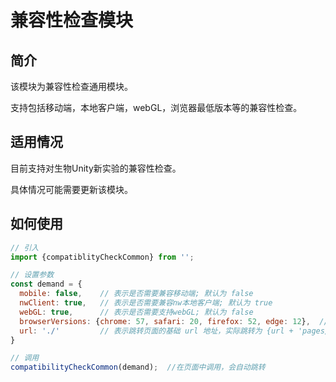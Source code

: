 兼容性检查模块
=================

简介
-----------------
该模块为兼容性检查通用模块。

支持包括移动端，本地客户端，webGL，浏览器最低版本等的兼容性检查。

适用情况
-----------------
目前支持对生物Unity新实验的兼容性检查。

具体情况可能需要更新该模块。

如何使用
-----------------
``` js
// 引入
import {compatiblityCheckCommon} from '';

// 设置参数
const demand = {
  mobile: false,    // 表示是否需要兼容移动端; 默认为 false
  nwClient: true,   // 表示是否需要兼容nw本地客户端; 默认为 true
  webGL: true,      // 表示是否需要支持webGL; 默认为 false
  browserVersions: {chrome: 57, safari: 20, firefox: 52, edge: 12},  // 表示支持浏览器内核最低版本
  url: './'         // 表示跳转页面的基础 url 地址，实际跳转为 {url + 'pages/pagesA.html'}
}

// 调用
compatibilityCheckCommon(demand);  //在页面中调用，会自动跳转


```

